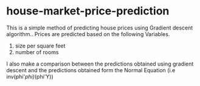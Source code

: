 # house-market-price-prediction
This is a simple method of predicting house prices using Gradient descent algorithm..
Prices are predicted based on  the following Variables.
1. size per square feet
2. number of rooms

I also make a comparison between the predictions obtained using gradient descent and the predictions obtained form the Normal Equation (i.e inv(phi'*phi)*(phi'Y))
